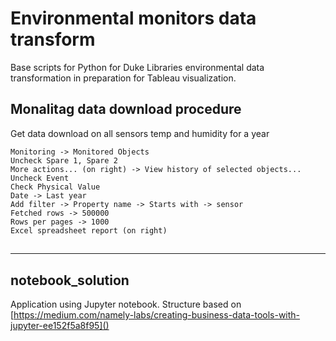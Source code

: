 # Environmental monitors data transform

Base scripts for Python for Duke Libraries environmental data transformation 
in preparation for Tableau visualization.

## Monalitag data download procedure

Get data download on all sensors temp and humidity for a year

```
Monitoring -> Monitored Objects
Uncheck Spare 1, Spare 2
More actions... (on right) -> View history of selected objects...
Uncheck Event
Check Physical Value
Date -> Last year
Add filter -> Property name -> Starts with -> sensor
Fetched rows -> 500000
Rows per pages -> 1000
Excel spreadsheet report (on right)
```

## 

---

## notebook_solution

Application using Jupyter notebook.
Structure based on [https://medium.com/namely-labs/creating-business-data-tools-with-jupyter-ee152f5a8f95]()


